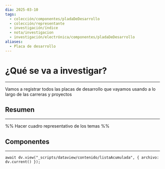 ```yaml
---
dia: 2025-03-10
tags:
  - colección/componentes/pladaDeDesarrollo
  - colección/representante
  - investigación/índice
  - nota/investigacion
  - investigación/electrónica/componentes/pladaDeDesarrollo
aliases:
  - Placa de desarrollo
---
```

# ¿Qué se va a investigar?
---
Vamos a registrar todos las placas de desarrollo que vayamos usando a lo largo de las carreras y proyectos

## Resumen
---
%% Hacer cuadro representativo de los temas %%

## Componentes
---
```dataviewjs
await dv.view("_scripts/dataview/contenido/listaAcumulada", { archivo: dv.current() });
```